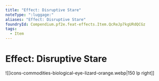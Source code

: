 ```yaml
---
title: "Effect: Disruptive Stare"
noteType: ":luggage:"
aliases: "Effect: Disruptive Stare"
foundryId: Compendium.pf2e.feat-effects.Item.QcReJp7kgURdQCGz
tags:
  - Item
---
```


# Effect: Disruptive Stare
![[icons-commodities-biological-eye-lizard-orange.webp|150 lp right]]
